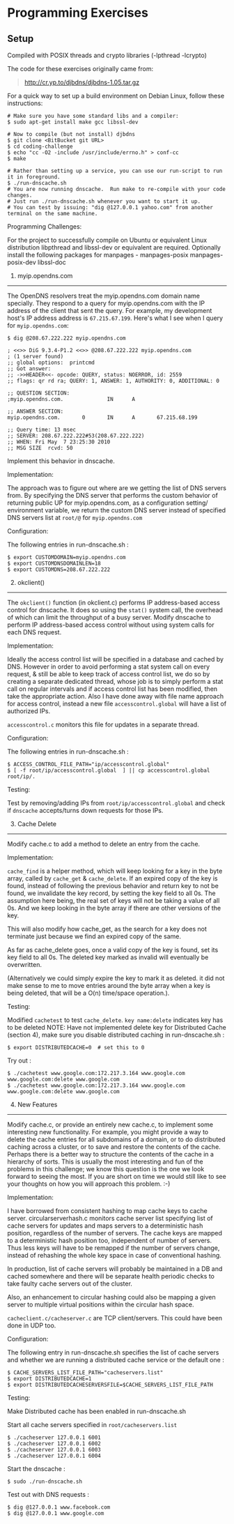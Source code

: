 Programming Exercises
=======================

Setup
------
Compiled with POSIX threads and crypto libraries (-lpthread -lcrypto)

The code for these exercises originally came from:
> http://cr.yp.to/djbdns/djbdns-1.05.tar.gz

For a quick way to set up a build environment on Debian Linux, follow these instructions:

    # Make sure you have some standard libs and a compiler:
    $ sudo apt-get install make gcc libssl-dev
    
    # Now to compile (but not install) djbdns
    $ git clone <BitBucket git URL>
    $ cd coding-challenge
    $ echo "cc -O2 -include /usr/include/errno.h" > conf-cc
    $ make

    # Rather than setting up a service, you can use our run-script to run it in foreground.
    $ ./run-dnscache.sh
    # You are now running dnscache.  Run make to re-compile with your code changes.
    # Just run ./run-dnscache.sh whenever you want to start it up.
    # You can test by issuing: "dig @127.0.0.1 yahoo.com" from another terminal on the same machine.


Programming Challenges:

For the project to successfully compile on Ubuntu or equivalent Linux distribution libpthread and libssl-dev or equivalent are required.
Optionally install the following packages for manpages - manpages-posix manpages-posix-dev libssl-doc

1. myip.opendns.com
----------------

The OpenDNS resolvers treat the myip.opendns.com domain name
specially.  They respond to a query for myip.opendns.com with the IP
address of the client that sent the query.  For example, my
development host's IP address address is `67.215.67.199`.  Here's what I
see when I query for `myip.opendns.com`:

    $ dig @208.67.222.222 myip.opendns.com
    
    ; <<>> DiG 9.3.4-P1.2 <<>> @208.67.222.222 myip.opendns.com
    ; (1 server found)
    ;; global options:  printcmd
    ;; Got answer:
    ;; ->>HEADER<<- opcode: QUERY, status: NOERROR, id: 2559
    ;; flags: qr rd ra; QUERY: 1, ANSWER: 1, AUTHORITY: 0, ADDITIONAL: 0
    
    ;; QUESTION SECTION:
    ;myip.opendns.com.              IN      A
    
    ;; ANSWER SECTION:
    myip.opendns.com.       0       IN      A       67.215.68.199

    ;; Query time: 13 msec
    ;; SERVER: 208.67.222.222#53(208.67.222.222)
    ;; WHEN: Fri May  7 23:25:30 2010
    ;; MSG SIZE  rcvd: 50

Implement this behavior in dnscache.

Implementation:

The approach was to figure out where are we getting the list of DNS servers from.
By specifying the DNS server that performs the custom behavior of returning public UP
for myip.opendns.com, as a configuration setting/ environment variable, we return the
custom DNS server instead of specified DNS servers list at `root/@` for `myip.opendns.com`

Configuration:

The following entries in run-dnscache.sh :

    $ export CUSTOMDOMAIN=myip.opendns.com
    $ export CUSTOMDNSDOMAINLEN=18
    $ export CUSTOMDNS=208.67.222.222


2. okclient()
----------------

The `okclient()` function (in okclient.c) performs IP address-based
access control for dnscache.  It does so using the `stat()` system call,
the overhead of which can limit the throughput of a busy server.
Modify dnscache to perform IP address-based access control without
using system calls for each DNS request.

Implementation:

Ideally the access control list will be specified in a database and cached by DNS.
However in order to avoid performing a stat system call on every request, & still be
able to keep track of access control list, we do so by creating a separate dedicated thread,
whose job is to simply perform a stat call on regular intervals and if access control list has
been modified, then take the appropriate action.
Also I have done away with file name approach for access control, instead a new file `accesscontrol.global`
will have a list of authorized IPs.

`accesscontrol.c` monitors this file for updates in a separate thread.

Configuration:

The following entries in run-dnscache.sh :

    $ ACCESS_CONTROL_FILE_PATH="ip/accesscontrol.global"
    $ [ -f root/ip/accesscontrol.global  ] || cp accesscontrol.global root/ip/.


Testing:

Test by removing/adding IPs from `root/ip/accesscontrol.global` and check if `dnscache` accepts/turns down
requests for those IPs.

3. Cache Delete
-----------------

Modify cache.c to add a method to delete an entry from the cache.

Implementation:

`cache_find` is a helper method, which will keep looking for a key in the byte array, called by `cache_get` & `cache_delete`.
If an expired copy of the key is found, instead of following the previous behavior and return key to not be found,
we invalidate the key record, by setting the key field to all 0s. The assumption here being, the real set of keys
will not be taking a value of all 0s. And we keep looking in the byte array if there are other versions of the key.

This will also modify how cache_get, as the search for a key does not terminate just because we find an expired copy of the same.

As far as cache_delete goes, once a valid copy of the key is found, set its key field to all 0s.
The deleted key marked as invalid will eventually be overwritten.

(Alternatively we could simply expire the key to mark it as deleted.
it did not make sense to me to move entries around the byte array when a key is being deleted,
that will be a O(n) time/space operation.).

Testing:

Modified `cachetest` to test `cache_delete`.
`key name:delete` indicates key has to be deleted
NOTE: Have not implemented delete key for Distributed Cache (section 4), make sure you disable
distributed caching in run-dnscache.sh :

    $ export DISTRIBUTEDCACHE=0  # set this to 0


Try out :

    $ ./cachetest www.google.com:172.217.3.164 www.google.com www.google.com:delete www.google.com
    $ ./cachetest www.google.com:172.217.3.164 www.google.com www.google.com:delete www.google.com

4. New Features
----------------
Modify cache.c, or provide an
entirely new cache.c, to implement some interesting new functionality.
For example, you might provide a way to delete the cache entries for
all subdomains of a domain, or to do distributed caching across a
cluster, or to save and restore the contents of the cache.  Perhaps
there is a better way to structure the contents of the cache in a
hierarchy of sorts.  This is usually the most interesting and fun of
the problems in this challenge;  we know this question is the one we
look forward to seeing the most. If you are short on time we would
still like to see your thoughts on how you will approach this problem. :-)


Implementation:

I have borrowed from consistent hashing to map cache keys to cache server.
circularserverhash.c monitors cache server list specifying list of cache servers for updates
and maps servers to a deterministic hash position, regardless of the number of servers.
The cache keys are mapped to a deterministic hash position too, independent of number of servers.
Thus less keys will have to be remapped if the number of servers change, instead of rehashing
the whole key space in case of conventional hashing.

In production, list of cache servers will probably be maintained in a DB and cached somewhere and
there will be separate health periodic checks to take faulty cache servers out of the cluster.

Also, an enhancement to circular hashing could also be mapping a given server to multiple virtual positions
within the circular hash space.

`cacheclient.c/cacheserver.c` are TCP client/servers. This could have been done in UDP too.


Configuration:

The following entry in run-dnscache.sh specifies the list of cache servers
and whether we are running a distributed cache service or the default one :

    $ CACHE_SERVERS_LIST_FILE_PATH="cacheservers.list"
    $ export DISTRIBUTEDCACHE=1
    $ export DISTRIBUTEDCACHESERVERSFILE=$CACHE_SERVERS_LIST_FILE_PATH


Testing:

Make Distributed cache has been enabled in run-dnscache.sh

Start all cache servers specified in `root/cacheservers.list`

    $ ./cacheserver 127.0.0.1 6001
    $ ./cacheserver 127.0.0.1 6002
    $ ./cacheserver 127.0.0.1 6003
    $ ./cacheserver 127.0.0.1 6004

Start the dnscache :

    $ sudo ./run-dnscache.sh

Test out with DNS requests :

    $ dig @127.0.0.1 www.facebook.com
    $ dig @127.0.0.1 www.google.com
